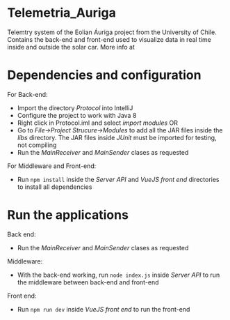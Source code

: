 # Telemetria_Auriga
Telemtry system of the Eolian Áuriga project from the University of Chile. Contains the back-end and front-end used to visualize data in real time inside and outside the solar car. More info at

# Dependencies and configuration

For Back-end:

* Import the directory *Protocol* into IntelliJ
* Configure the project to work with Java 8
* Right click in Protocol.iml and select *import modules* OR
* Go to *File->Project Strucure->Modules* to add all the JAR files inside the *libs* directory. The JAR files inside *JUnit* must be imported for testing, not compiling
* Run the *MainReceiver* and *MainSender* clases as requested

For Middleware and Front-end:

* Run `npm install` inside the *Server API* and *VueJS front end* directories to install all dependencies

# Run the applications

Back end:

* Run the *MainReceiver* and *MainSender* clases as requested

Middleware:

* With the back-end working, run `node index.js` inside *Server API* to run the middleware between back-end and front-end

Front end:

* Run `npm run dev` inside *VueJS front end* to run the front-end
